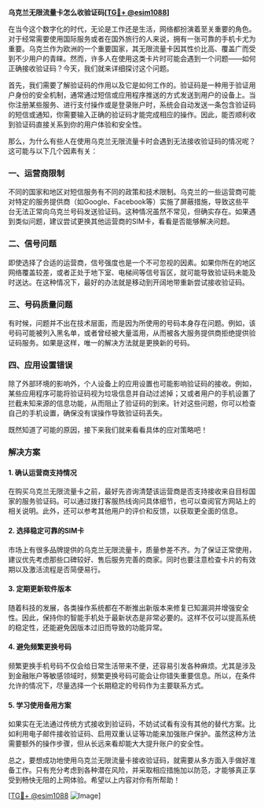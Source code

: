 **乌克兰无限流量卡怎么收验证码[[TG💪+ @esim1088](https://t.me/s/esim1088)]**

在当今这个数字化的时代，无论是工作还是生活，网络都扮演着至关重要的角色。对于经常需要使用国际服务或者在国外旅行的人来说，拥有一张可靠的手机卡尤为重要。乌克兰作为欧洲的一个重要国家，其无限流量卡因其性价比高、覆盖广而受到不少用户的青睐。然而，许多人在使用这类卡片时可能会遇到一个问题——如何正确接收验证码？今天，我们就来详细探讨这个问题。

首先，我们需要了解验证码的作用以及它是如何工作的。验证码是一种用于验证用户身份的安全机制，通常通过短信或应用程序推送的方式发送到用户的设备上。当你注册某些服务、进行支付操作或是登录账户时，系统会自动发送一条包含验证码的短信或通知，你需要输入正确的验证码才能完成相应的操作。因此，能否顺利收到验证码直接关系到你的用户体验和安全性。

那么，为什么有些人在使用乌克兰无限流量卡时会遇到无法接收验证码的情况呢？这可能与以下几个因素有关：

### 一、运营商限制

不同的国家和地区对短信服务有不同的政策和技术限制。乌克兰的一些运营商可能对特定的服务提供商（如Google、Facebook等）实施了屏蔽措施，导致这些平台无法正常向乌克兰号码发送验证码。这种情况虽然不常见，但确实存在。如果遇到类似问题，建议尝试更换其他运营商的SIM卡，看看是否能够解决问题。

### 二、信号问题

即使选择了合适的运营商，信号强度也是一个不可忽视的因素。如果你所在的地区网络覆盖较差，或者正处于地下室、电梯间等信号盲区，就可能导致验证码未能及时送达。在这种情况下，最好的办法就是移动到开阔地带重新尝试接收验证码。

### 三、号码质量问题

有时候，问题并不出在技术层面，而是因为所使用的号码本身存在问题。例如，该号码可能被列入黑名单，或者曾经被大量滥用，从而被各大服务提供商拒绝提供验证码服务。如果是这样，唯一的解决方法就是更换新的号码。

### 四、应用设置错误

除了外部环境的影响外，个人设备上的应用设置也可能影响验证码的接收。例如，某些应用程序可能将验证码视为垃圾信息并自动过滤掉；又或者用户的手机设置了拦截未知来源的信息功能，从而阻止了验证码的到来。针对这些问题，你可以检查自己的手机设置，确保没有误操作导致验证码丢失。

既然知道了可能的原因，接下来我们就来看看具体的应对策略吧！

### 解决方案

#### 1. 确认运营商支持情况

在购买乌克兰无限流量卡之前，最好先咨询清楚该运营商是否支持接收来自目标国家的服务验证码。可以通过拨打客服热线询问具体细节，也可以查阅官方网站上的相关说明。此外，还可以参考其他用户的评价和反馈，以获取更全面的信息。

#### 2. 选择稳定可靠的SIM卡

市场上有很多品牌提供的乌克兰无限流量卡，质量参差不齐。为了保证正常使用，建议优先考虑那些口碑较好、售后服务完善的商家。同时也要注意检查卡片的有效期以及激活流程是否简便易行。

#### 3. 定期更新软件版本

随着科技的发展，各类操作系统都在不断推出新版本来修复已知漏洞并增强安全性。因此，保持你的智能手机处于最新状态是非常必要的。这样不仅可以提高系统的稳定性，还能避免因版本过旧而导致的功能异常。

#### 4. 避免频繁更换号码

频繁更换手机号码不仅会给日常生活带来不便，还容易引发各种麻烦。尤其是涉及到金融账户等敏感领域时，频繁更换号码可能会让你错失重要信息。所以，在条件允许的情况下，尽量选择一个长期稳定的号码作为主要联系方式。

#### 5. 学习使用备用方案

如果实在无法通过传统方式接收到验证码，不妨试试看有没有其他的替代方案。比如利用电子邮件接收验证码、启用双重认证等功能来加强账户保护。虽然这种方法需要额外的操作步骤，但从长远来看却能大大提升账户的安全性。

总之，要想成功地使用乌克兰无限流量卡接收验证码，就需要从多方面入手做好准备工作。只有充分考虑到各种潜在风险，并采取相应措施加以防范，才能够真正享受到畅快无阻的上网体验。希望以上内容对你有所帮助！

[[TG💪+ @esim1088](https://t.me/s/esim1088) ![Image](https://i.postimg.cc/4NQfJmqS/Snipaste-2025-05-13-00-14-12.png)]